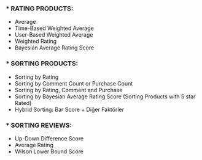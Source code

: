 ### * RATING PRODUCTS:
- Average
- Time-Based Weighted Average
- User-Based Weighted Average
- Weighted Rating
- Bayesian Average Rating Score

### * SORTING PRODUCTS:
- Sorting by Rating
- Sorting by Comment Count or Purchase Count
- Sorting by Rating, Comment and Purchase
- Sorting by Bayesian Average Rating Score (Sorting Products with 5 star Rated)
- Hybrid Sorting: Bar Score + Diğer Faktörler


### * SORTING REVIEWS:
- Up-Down Difference Score
- Average Rating
- Wilson Lower Bound Score